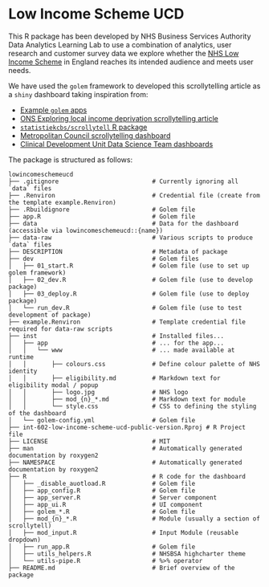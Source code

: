 # Low Income Scheme UCD

This R package has been developed by NHS Business Services Authority Data Analytics Learning Lab to use a combination of analytics, user research and customer survey data we explore whether the [NHS Low Income Scheme](https://www.nhsbsa.nhs.uk/nhs-low-income-scheme) in England reaches its intended audience and meets user needs.

We have used the `golem` framework to developed this scrollytelling article as a `shiny` dashboard taking inspiration from:

* [Example `golem` apps](https://github.com/ThinkR-open/golem)
* [ONS Exploring local income deprivation scrollytelling article](https://www.ons.gov.uk/visualisations/dvc1371/#/E07000223)
* [`statistiekcbs/scrollytell` R package](https://github.com/statistiekcbs/scrollytell)
* [Metropolitan Council scrollytelling dashboard](https://github.com/Metropolitan-Council/service.allocation.viz)
* [Clinical Development Unit Data Science Team dashboards](https://github.com/CDU-data-science-team)

The package is structured as follows:

```
lowincomeschemeucd
├── .gitignore                          # Currently ignoring all `data` files
├── .Renviron                           # Credential file (create from the template example.Renviron)
├── .Rbuildignore                       # Golem file
├── app.R                               # Golem file
├── data                                # Data for the dashboard (accessible via lowincomeschemeucd::{name})
├── data-raw                            # Various scripts to produce `data` files
├── DESCRIPTION                         # Metadata of package
├── dev                                 # Golem files
│   ├── 01_start.R                      # Golem file (use to set up golem framework)
│   ├── 02_dev.R                        # Golem file (use to develop package)
│   ├── 03_deploy.R                     # Golem file (use to deploy package)
│   └── run_dev.R                       # Golem file (use to test development of package)
├── example.Renviron                    # Template credential file required for data-raw scripts
├── inst                                # Installed files...
│   ├── app                             # ... for the app...
│   │   └── www                         # ... made available at runtime
│   │       ├── colours.css             # Define colour palette of NHS identity
│   │       ├── eligibility.md          # Markdown text for eligibility modal / popup
│   │       ├── logo.jpg                # NHS logo
│   │       ├── mod_{n}_*.md            # Markdown text for module
│   │       └── style.css               # CSS to defining the styling of the dashboard
│   └── golem-config.yml                # Golem file
├── int-602-low-income-scheme-ucd-public-version.Rproj # R Project file
├── LICENSE                             # MIT
├── man                                 # Automatically generated documentation by roxygen2
├── NAMESPACE                           # Automatically generated documentation by roxygen2
├── R                                   # R code for the dashboard
│   ├── _disable_auotload.R             # Golem file
│   ├── app_config.R                    # Golem file
│   ├── app_server.R                    # Server component
│   ├── app_ui.R                        # UI component
│   ├── golem_*.R                       # Golem file
│   ├── mod_{n}_*.R                     # Module (usually a section of scrollytell)
│   ├── mod_input.R                     # Input Module (reusable dropdown)
│   ├── run_app.R                       # Golem file
│   ├── utils_helpers.R                 # NHSBSA highcharter theme
│   └── utils-pipe.R                    # %>% operator
├── README.md                           # Brief overview of the package
```